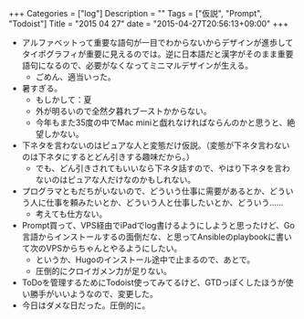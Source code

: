 +++
Categories = ["log"]
Description = ""
Tags = ["仮説", "Prompt", "Todoist"]
Title = "2015 04 27"
date = "2015-04-27T20:56:13+09:00"
+++

* アルファベットって重要な語句が一目でわからないからデザインが進歩してタイポグラフィが重要に見えるのでは。逆に日本語だと漢字がそのまま重要語句になるので、必要がなくなってミニマルデザインが生える。
	* ごめん、適当いった。
* 暑すぎる。
	* もしかして：夏
	* 外が明るいので全然夕暮れブーストかからない。
	* 今年もまた35度の中でMac miniと戯れなければならんのかと思うと、絶望しかない。
* 下ネタを言わないのはピュアな人と変態だけ仮説。（変態が下ネタ言わないのは下ネタにするとどん引きする趣味だから。）
	* でも、どん引きされてもいいなら下ネタ話すので、やはり下ネタを言わないのはピュアな人だけなのかもしれない。
* プログラマともだちがいないので、どういう仕事に需要があるとか、どういう人に仕事を頼みたいとか、どういう人と仕事したいとか、どういう……
	* 考えても仕方ない。
* Prompt買って、VPS経由でiPadでlog書けるようにしようと思ったけど、Go言語からインストールするの面倒だな、と思ってAnsibleのplaybookに書いて次のVPSからちゃんとやるようにしたい。
	* というか、Hugoのインストール途中で止まるので、あとで。
	* 圧倒的にクロイガメン力が足りない。
* ToDoを管理するためにTodoist使ってみてるけど、GTDっぽくしたほうが使い勝手がいいようなので、変更した。
* 今日はダメな日だった。圧倒的に。